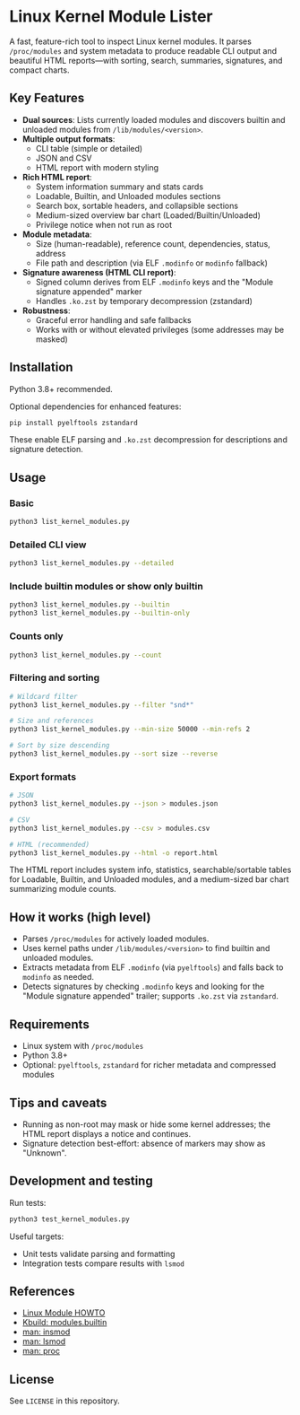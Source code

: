 # Linux Kernel Module Lister

A fast, feature-rich tool to inspect Linux kernel modules. It parses `/proc/modules` and system metadata to produce readable CLI output and beautiful HTML reports—with sorting, search, summaries, signatures, and compact charts.

## Key Features

- **Dual sources**: Lists currently loaded modules and discovers builtin and unloaded modules from `/lib/modules/<version>`.
- **Multiple output formats**:
  - CLI table (simple or detailed)
  - JSON and CSV
  - HTML report with modern styling
- **Rich HTML report**:
  - System information summary and stats cards
  - Loadable, Builtin, and Unloaded modules sections
  - Search box, sortable headers, and collapsible sections
  - Medium-sized overview bar chart (Loaded/Builtin/Unloaded)
  - Privilege notice when not run as root
- **Module metadata**:
  - Size (human-readable), reference count, dependencies, status, address
  - File path and description (via ELF `.modinfo` or `modinfo` fallback)
- **Signature awareness (HTML CLI report)**:
  - Signed column derives from ELF `.modinfo` keys and the "Module signature appended" marker
  - Handles `.ko.zst` by temporary decompression (zstandard)
- **Robustness**:
  - Graceful error handling and safe fallbacks
  - Works with or without elevated privileges (some addresses may be masked)

## Installation

Python 3.8+ recommended.

Optional dependencies for enhanced features:

```bash
pip install pyelftools zstandard
```

These enable ELF parsing and `.ko.zst` decompression for descriptions and signature detection.

## Usage

### Basic
```bash
python3 list_kernel_modules.py
```

### Detailed CLI view
```bash
python3 list_kernel_modules.py --detailed
```

### Include builtin modules or show only builtin
```bash
python3 list_kernel_modules.py --builtin
python3 list_kernel_modules.py --builtin-only
```

### Counts only
```bash
python3 list_kernel_modules.py --count
```

### Filtering and sorting
```bash
# Wildcard filter
python3 list_kernel_modules.py --filter "snd*"

# Size and references
python3 list_kernel_modules.py --min-size 50000 --min-refs 2

# Sort by size descending
python3 list_kernel_modules.py --sort size --reverse
```

### Export formats
```bash
# JSON
python3 list_kernel_modules.py --json > modules.json

# CSV
python3 list_kernel_modules.py --csv > modules.csv

# HTML (recommended)
python3 list_kernel_modules.py --html -o report.html
```

The HTML report includes system info, statistics, searchable/sortable tables for Loadable, Builtin, and Unloaded modules, and a medium-sized bar chart summarizing module counts.

## How it works (high level)

- Parses `/proc/modules` for actively loaded modules.
- Uses kernel paths under `/lib/modules/<version>` to find builtin and unloaded modules.
- Extracts metadata from ELF `.modinfo` (via `pyelftools`) and falls back to `modinfo` as needed.
- Detects signatures by checking `.modinfo` keys and looking for the "Module signature appended" trailer; supports `.ko.zst` via `zstandard`.

## Requirements

- Linux system with `/proc/modules`
- Python 3.8+
- Optional: `pyelftools`, `zstandard` for richer metadata and compressed modules

## Tips and caveats

- Running as non-root may mask or hide some kernel addresses; the HTML report displays a notice and continues.
- Signature detection best-effort: absence of markers may show as "Unknown".

## Development and testing

Run tests:
```bash
python3 test_kernel_modules.py
```

Useful targets:
- Unit tests validate parsing and formatting
- Integration tests compare results with `lsmod`

## References

- [Linux Module HOWTO](https://tldp.org/HOWTO/Module-HOWTO/x73.html)
- [Kbuild: modules.builtin](https://www.kernel.org/doc/html/latest/kbuild/kbuild.html#modules-builtin)
- [man: insmod](https://man7.org/linux/man-pages/man8/insmod.8.html)
- [man: lsmod](https://man7.org/linux/man-pages/man8/lsmod.8.html)
- [man: proc](https://man7.org/linux/man-pages/man5/proc.5.html)

## License

See `LICENSE` in this repository.
